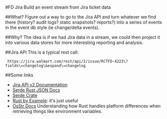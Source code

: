 #FD Jira
Build an event stream from Jira ticket data

##What?
Figure out a way to go to the Jira API and turn whatever we find there (history? audit logs? static snapshots? reports?) into a series of events in the event db style (ie change/delta events).

##Why?
The idea is if we had Jira data in a stream, we could then project it into various data stores for more interesting reporting and analysis.

##Jira API
This is a typical rest call:
```
 https://jira.walmart.com/rest/api/2/issue/RCTFD-4223\?fields\=changelog\&expand\=changelog
```

##Some links
* [Jira API v2 Documentation](https://developer.atlassian.com/cloud/jira/platform/rest/v2)
* [Serde Rust JSON Docs](https://docs.serde.rs/serde_json/index.html)
* [Serde Crate](https://crates.io/crates/serde)
* [Rust by Example](https://doc.rust-lang.org/stable/rust-by-example): it's just useful
* [OsStr Docs](https://doc.rust-lang.org/std/ffi/struct.OsStr.html) Understanding how Rust handles platform differences when retrieving things like environment variables.